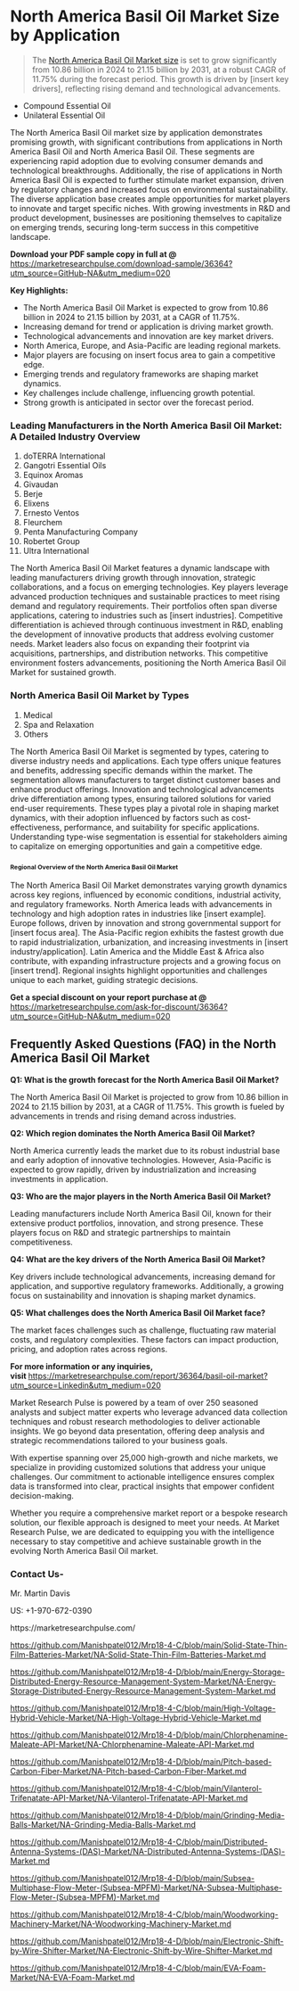 <h1>North America Basil Oil Market&nbsp;Size by Application</h1><blockquote><p>The <a href="https://marketresearchpulse.com/download-sample/36364?utm_source=GitHub-NA&amp;utm_medium=020">North America Basil Oil Market size</a> is set to grow significantly from 10.86 billion in 2024 to 21.15 billion by 2031, at a robust CAGR of 11.75% during the forecast period. This growth is driven by [insert key drivers], reflecting rising demand and technological advancements.</p></blockquote><ul><li>Compound Essential Oil <li> Unilateral Essential Oil</li></ul><p>The North America Basil Oil market size by application demonstrates promising growth, with significant contributions from applications in North America Basil Oil and North America Basil Oil. These segments are experiencing rapid adoption due to evolving consumer demands and technological breakthroughs. Additionally, the rise of applications in North America Basil Oil is expected to further stimulate market expansion, driven by regulatory changes and increased focus on environmental sustainability. The diverse application base creates ample opportunities for market players to innovate and target specific niches. With growing investments in R&D and product development, businesses are positioning themselves to capitalize on emerging trends, securing long-term success in this competitive landscape.</p><p><strong>Download your PDF sample copy in full at @ </strong><a href="https://marketresearchpulse.com/download-sample/36364?utm_source=GitHub-NA&amp;utm_medium=020">https://marketresearchpulse.com/download-sample/36364?utm_source=GitHub-NA&amp;utm_medium=020</a></p><p><strong>Key Highlights: </strong></p><ul><li>The North America Basil Oil Market is expected to grow from 10.86 billion in 2024 to 21.15 billion by 2031, at a CAGR of 11.75%.</li><li>Increasing demand for trend or application is driving market growth.</li><li>Technological advancements and innovation are key market drivers.</li><li>North America, Europe, and Asia-Pacific are leading regional markets.</li><li>Major players are focusing on insert focus area to gain a competitive edge.</li><li>Emerging trends and regulatory frameworks are shaping market dynamics.</li><li>Key challenges include challenge, influencing growth potential.</li><li>Strong growth is anticipated in sector over the forecast period.</li></ul><h3>Leading Manufacturers in the North America Basil Oil Market: A Detailed Industry Overview</h3><ol><li>doTERRA International</li><li>Gangotri Essential Oils</li><li>Equinox Aromas</li><li>Givaudan</li><li>Berje</li><li>Elixens</li><li>Ernesto Ventos</li><li>Fleurchem</li><li>Penta Manufacturing Company</li><li>Robertet Group</li><li>Ultra International</li></ol><div class="flex max-w-full flex-col flex-grow"><div class="min-h-8 text-message flex w-full flex-col items-end gap-2 whitespace-normal break-words [.text-message+&amp;]:mt-5" dir="auto" data-message-author-role="assistant" data-message-id="fd8432e4-4910-450d-b182-61b7bfb0a01f" data-message-model-slug="gpt-4o"><div class="flex w-full flex-col gap-1 empty:hidden first:pt-[3px]"><div class="markdown prose w-full break-words dark:prose-invert light"><p>The North America Basil Oil Market features a dynamic landscape with leading manufacturers driving growth through innovation, strategic collaborations, and a focus on emerging technologies. Key players leverage advanced production techniques and sustainable practices to meet rising demand and regulatory requirements. Their portfolios often span diverse applications, catering to industries such as [insert industries]. Competitive differentiation is achieved through continuous investment in R&amp;D, enabling the development of innovative products that address evolving customer needs. Market leaders also focus on expanding their footprint via acquisitions, partnerships, and distribution networks. This competitive environment fosters advancements, positioning the North America Basil Oil Market for sustained growth.</p></div></div></div></div><h3>North America Basil Oil Market by Types</h3><ol><li>Medical <li> Spa and Relaxation <li> Others</li></ol><div class="flex max-w-full flex-col flex-grow"><div class="min-h-8 text-message flex w-full flex-col items-end gap-2 whitespace-normal break-words [.text-message+&amp;]:mt-5" dir="auto" data-message-author-role="assistant" data-message-id="084470be-0bb7-4664-bddf-5156b4f41249" data-message-model-slug="gpt-4o-mini"><div class="flex w-full flex-col gap-1 empty:hidden first:pt-[3px]"><div class="markdown prose w-full break-words dark:prose-invert light"><p>The North America Basil Oil Market is segmented by types, catering to diverse industry needs and applications. Each type offers unique features and benefits, addressing specific demands within the market. The segmentation allows manufacturers to target distinct customer bases and enhance product offerings. Innovation and technological advancements drive differentiation among types, ensuring tailored solutions for varied end-user requirements. These types play a pivotal role in shaping market dynamics, with their adoption influenced by factors such as cost-effectiveness, performance, and suitability for specific applications. Understanding type-wise segmentation is essential for stakeholders aiming to capitalize on emerging opportunities and gain a competitive edge.</p></div></div></div></div><h3><span style="font-size: 11px;">Regional Overview of the North America Basil Oil Market</span></h3><div class="flex max-w-full flex-col flex-grow"><div class="min-h-8 text-message flex w-full flex-col items-end gap-2 whitespace-normal break-words [.text-message+&amp;]:mt-5" dir="auto" data-message-author-role="assistant" data-message-id="e9038762-ce64-4e30-91c9-9bd413514231" data-message-model-slug="gpt-4o-mini"><div class="flex w-full flex-col gap-1 empty:hidden first:pt-[3px]"><div class="markdown prose w-full break-words dark:prose-invert light"><p>The North America Basil Oil Market demonstrates varying growth dynamics across key regions, influenced by economic conditions, industrial activity, and regulatory frameworks. North America leads with advancements in technology and high adoption rates in industries like [insert example]. Europe follows, driven by innovation and strong governmental support for [insert focus area]. The Asia-Pacific region exhibits the fastest growth due to rapid industrialization, urbanization, and increasing investments in [insert industry/application]. Latin America and the Middle East &amp; Africa also contribute, with expanding infrastructure projects and a growing focus on [insert trend]. Regional insights highlight opportunities and challenges unique to each market, guiding strategic decisions.</p></div></div></div></div><p><strong>Get a special discount on your report purchase at @ </strong><a href="https://marketresearchpulse.com/ask-for-discount/36364?utm_source=GitHub-NA&amp;utm_medium=020">https://marketresearchpulse.com/ask-for-discount/36364?utm_source=GitHub-NA&amp;utm_medium=020</a></p><h2>Frequently Asked Questions (FAQ) in the North America Basil Oil Market</h2><p><strong>Q1: What is the growth forecast for the North America Basil Oil Market?</strong></p><p>The North America Basil Oil Market is projected to grow from 10.86 billion in 2024 to 21.15 billion by 2031, at a CAGR of 11.75%. This growth is fueled by advancements in trends and rising demand across industries.</p><p><strong>Q2: Which region dominates the North America Basil Oil Market?</strong></p><p>North America currently leads the market due to its robust industrial base and early adoption of innovative technologies. However, Asia-Pacific is expected to grow rapidly, driven by industrialization and increasing investments in application.</p><p><strong>Q3: Who are the major players in the North America Basil Oil Market?</strong></p><p>Leading manufacturers include North America Basil Oil, known for their extensive product portfolios, innovation, and strong presence. These players focus on R&amp;D and strategic partnerships to maintain competitiveness.</p><p><strong>Q4: What are the key drivers of the North America Basil Oil Market?</strong></p><p>Key drivers include technological advancements, increasing demand for application, and supportive regulatory frameworks. Additionally, a growing focus on sustainability and innovation is shaping market dynamics.</p><p><strong>Q5: What challenges does the North America Basil Oil Market face?</strong></p><p>The market faces challenges such as challenge, fluctuating raw material costs, and regulatory complexities. These factors can impact production, pricing, and adoption rates across regions.</p><p><strong>For more information or any inquiries, visit&nbsp;</strong><a href="https://marketresearchpulse.com/report/36364/basil-oil-market?utm_source=Linkedin&utm_medium=020">https://marketresearchpulse.com/report/36364/basil-oil-market?utm_source=Linkedin&utm_medium=020</a></p><p>Market Research Pulse is powered by a team of over 250 seasoned analysts and subject matter experts who leverage advanced data collection techniques and robust research methodologies to deliver actionable insights. We go beyond data presentation, offering deep analysis and strategic recommendations tailored to your business goals.</p><p>With expertise spanning over 25,000 high-growth and niche markets, we specialize in providing customized solutions that address your unique challenges. Our commitment to actionable intelligence ensures complex data is transformed into clear, practical insights that empower confident decision-making.</p><p>Whether you require a comprehensive market report or a bespoke research solution, our flexible approach is designed to meet your needs. At Market Research Pulse, we are dedicated to equipping you with the intelligence necessary to stay competitive and achieve sustainable growth in the evolving North America Basil Oil market.</p><h3><strong>Contact Us-</strong></h3><p>Mr. Martin Davis</p><p>US: +1-970-672-0390</p><p>https://marketresearchpulse.com/</p><p><a href="https://github.com/Manishpatel012/Mrp18-4-C/blob/main/Solid-State-Thin-Film-Batteries-Market/NA-Solid-State-Thin-Film-Batteries-Market.md">https://github.com/Manishpatel012/Mrp18-4-C/blob/main/Solid-State-Thin-Film-Batteries-Market/NA-Solid-State-Thin-Film-Batteries-Market.md</a></p><p><a href="https://github.com/Manishpatel012/Mrp18-4-D/blob/main/Energy-Storage-Distributed-Energy-Resource-Management-System-Market/NA-Energy-Storage-Distributed-Energy-Resource-Management-System-Market.md">https://github.com/Manishpatel012/Mrp18-4-D/blob/main/Energy-Storage-Distributed-Energy-Resource-Management-System-Market/NA-Energy-Storage-Distributed-Energy-Resource-Management-System-Market.md</a></p><p><a href="https://github.com/Manishpatel012/Mrp18-4-C/blob/main/High-Voltage-Hybrid-Vehicle-Market/NA-High-Voltage-Hybrid-Vehicle-Market.md">https://github.com/Manishpatel012/Mrp18-4-C/blob/main/High-Voltage-Hybrid-Vehicle-Market/NA-High-Voltage-Hybrid-Vehicle-Market.md</a></p><p><a href="https://github.com/Manishpatel012/Mrp18-4-D/blob/main/Chlorphenamine-Maleate-API-Market/NA-Chlorphenamine-Maleate-API-Market.md">https://github.com/Manishpatel012/Mrp18-4-D/blob/main/Chlorphenamine-Maleate-API-Market/NA-Chlorphenamine-Maleate-API-Market.md</a></p><p><a href="https://github.com/Manishpatel012/Mrp18-4-D/blob/main/Pitch-based-Carbon-Fiber-Market/NA-Pitch-based-Carbon-Fiber-Market.md">https://github.com/Manishpatel012/Mrp18-4-D/blob/main/Pitch-based-Carbon-Fiber-Market/NA-Pitch-based-Carbon-Fiber-Market.md</a></p><p><a href="https://github.com/Manishpatel012/Mrp18-4-C/blob/main/Vilanterol-Trifenatate-API-Market/NA-Vilanterol-Trifenatate-API-Market.md">https://github.com/Manishpatel012/Mrp18-4-C/blob/main/Vilanterol-Trifenatate-API-Market/NA-Vilanterol-Trifenatate-API-Market.md</a></p><p><a href="https://github.com/Manishpatel012/Mrp18-4-D/blob/main/Grinding-Media-Balls-Market/NA-Grinding-Media-Balls-Market.md">https://github.com/Manishpatel012/Mrp18-4-D/blob/main/Grinding-Media-Balls-Market/NA-Grinding-Media-Balls-Market.md</a></p><p><a href="https://github.com/Manishpatel012/Mrp18-4-C/blob/main/Distributed-Antenna-Systems-(DAS)-Market/NA-Distributed-Antenna-Systems-(DAS)-Market.md">https://github.com/Manishpatel012/Mrp18-4-C/blob/main/Distributed-Antenna-Systems-(DAS)-Market/NA-Distributed-Antenna-Systems-(DAS)-Market.md</a></p><p><a href="https://github.com/Manishpatel012/Mrp18-4-D/blob/main/Subsea-Multiphase-Flow-Meter-(Subsea-MPFM)-Market/NA-Subsea-Multiphase-Flow-Meter-(Subsea-MPFM)-Market.md">https://github.com/Manishpatel012/Mrp18-4-D/blob/main/Subsea-Multiphase-Flow-Meter-(Subsea-MPFM)-Market/NA-Subsea-Multiphase-Flow-Meter-(Subsea-MPFM)-Market.md</a></p><p><a href="https://github.com/Manishpatel012/Mrp18-4-C/blob/main/Woodworking-Machinery-Market/NA-Woodworking-Machinery-Market.md">https://github.com/Manishpatel012/Mrp18-4-C/blob/main/Woodworking-Machinery-Market/NA-Woodworking-Machinery-Market.md</a></p><p><a href="https://github.com/Manishpatel012/Mrp18-4-D/blob/main/Electronic-Shift-by-Wire-Shifter-Market/NA-Electronic-Shift-by-Wire-Shifter-Market.md">https://github.com/Manishpatel012/Mrp18-4-D/blob/main/Electronic-Shift-by-Wire-Shifter-Market/NA-Electronic-Shift-by-Wire-Shifter-Market.md</a></p><p><a href="https://github.com/Manishpatel012/Mrp18-4-C/blob/main/EVA-Foam-Market/NA-EVA-Foam-Market.md">https://github.com/Manishpatel012/Mrp18-4-C/blob/main/EVA-Foam-Market/NA-EVA-Foam-Market.md</a></p>
